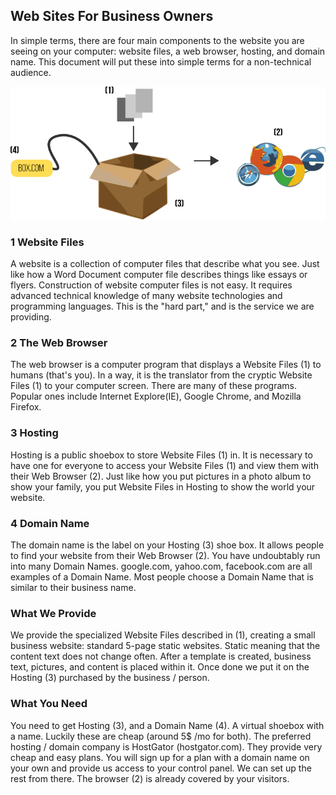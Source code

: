 ## Web Sites For Business Owners

In simple terms, there are four main components to the website you are seeing on your computer: website files, a web browser, hosting, and domain name. This document will put these into simple terms for a non-technical audience.

![alt text](https://github.com/aaronnech/freelancelegal/raw/master/diagram.png "Figure 1")

### 1 Website Files

A website is a collection of computer files that describe what you see. Just like how a Word Document computer file describes things like essays or flyers. Construction of website computer files is not easy. It requires advanced technical knowledge of many website technologies and programming languages. This is the "hard part," and is the service we are providing.

### 2 The Web Browser

The web browser is a computer program that displays a Website Files (1) to humans (that's you). In a way, it is the translator from the cryptic Website Files (1) to your computer screen. There are many of these programs. Popular ones include Internet Explore(IE), Google Chrome, and Mozilla Firefox.

### 3 Hosting

Hosting is a public shoebox to store Website Files (1) in. It is necessary to have one for everyone to access your Website Files (1) and view them with their Web Browser (2). Just like how you put pictures in a photo album to show your family, you put Website Files in Hosting to show the world your website.

### 4 Domain Name

The domain name is the label on your Hosting (3) shoe box. It allows people to find your website from their Web Browser (2). You have undoubtably run into many Domain Names. google.com, yahoo.com, facebook.com are all examples of a Domain Name. Most people choose a Domain Name that is similar to their business name.

### What We Provide

We provide the specialized Website Files described in (1), creating a small business website: standard 5-page static websites. Static meaning that the content text does not change often. After a template is created, business text, pictures, and content is placed within it. Once done we put it on the Hosting (3) purchased by the business / person.

### What You Need

You need to get Hosting (3), and a Domain Name (4). A virtual shoebox with a name. Luckily these are cheap (around 5$ /mo for both). The preferred hosting / domain company is HostGator (hostgator.com). They provide very cheap and easy plans. You will sign up for a plan with a domain name on your own and provide us access to your control panel. We can set up the rest from there. The browser (2) is already covered by your visitors.